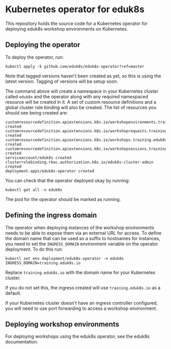 Kubernetes operator for eduk8s
==============================

This repository holds the source code for a Kubernetes operator for deploying eduk8s workshop environments on Kubernetes.

Deploying the operator
----------------------

To deploy the operator, run:

```
kubectl apply -k github.com/eduk8s/eduk8s-operator?ref=master
```

Note that tagged versions haven't been created as yet, so this is using the latest version. Tagging of versions will be setup soon.

The command above will create a namespace in your Kubernetes cluster called `eduk8s` and the operator along with any required namespaced resource will be created in it. A set of custom resource definitions and a global cluster role binding will also be created. The list of resources you should see being created are:

```
customresourcedefinition.apiextensions.k8s.io/workshopenvironments.training.eduk8s.io created
customresourcedefinition.apiextensions.k8s.io/workshoprequests.training.eduk8s.io created
customresourcedefinition.apiextensions.k8s.io/workshops.training.eduk8s.io created
customresourcedefinition.apiextensions.k8s.io/workshopsessions.training.eduk8s.io created
serviceaccount/eduk8s created
clusterrolebinding.rbac.authorization.k8s.io/eduk8s-cluster-admin created
deployment.apps/eduk8s-operator created
```

You can check that the operator deployed okay by running:

```
kubectl get all -n eduk8s
```

The pod for the operator should be marked as running.

Defining the ingress domain
---------------------------

The operator when deploying instances of the workshop environments needs to be able to expose them via an external URL for access. To define the domain name that can be used as a suffix to hostnames for instances, you need to set the `INGRESS_DOMAIN` environment variable on the operator deployment. To do this run:

```
kubectl set env deployment/eduk8s-operator -n eduk8s INGRESS_DOMAIN=training.eduk8s.io
```

Replace `training.eduk8s.io` with the domain name for your Kubernetes cluster.

If you do not set this, the ingress created will use `training.eduk8s.io` as a default.

If your Kubernetes cluster doesn't have an ingress controller configured, you will need to use port forwarding to access a workshop environment.

Deploying workshop environments
-------------------------------

For deploying workshops using the eduk8s operator, see the eduk8s documentation.
